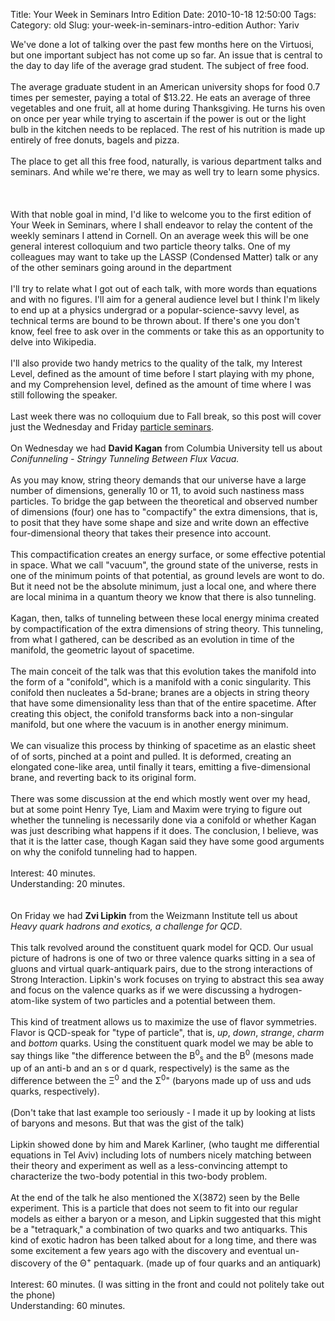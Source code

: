 Title: Your Week in Seminars Intro Edition
Date: 2010-10-18 12:50:00
Tags: 
Category: old
Slug: your-week-in-seminars-intro-edition
Author: Yariv

We've done a lot of talking over the past few months here on the Virtuosi, but one important subject has not come up so far. An issue that is central to the day to day life of the average grad student. The subject of free food.<br /><br />The average graduate student in an American university shops for food 0.7 times per semester, paying a total of $13.22. He eats an average of three vegetables and one fruit, all at home during Thanksgiving. He turns his oven on once per year while trying to ascertain if the power is out or the light bulb in the kitchen needs to be replaced. The rest of his nutrition is made up entirely of free donuts, bagels and pizza.<br /><br />The place to get all this free food, naturally, is various department talks and seminars. And while we're there, we may as well try to learn some physics.<br /><br /><a name='more'></a><br /><br />With that noble goal in mind, I'd like to welcome you to the first edition of Your Week in Seminars, where I shall endeavor to relay the content of the weekly seminars I attend in Cornell. On an average week this will be one general interest colloquium and two particle theory talks. One of my colleagues may want to take up the LASSP (Condensed Matter) talk or any of the other seminars going around in the department<br /><br />I'll try to relate what I got out of each talk, with more words than equations and with no figures. I'll aim for a general audience level but I think I'm likely to end up at a physics undergrad or a popular-science-savvy level, as technical terms are bound to be thrown about. If there's one you don't know, feel free to ask over in the comments or take this as an opportunity to delve into Wikipedia.<br /><br />I'll also provide two handy metrics to the quality of the talk, my Interest Level, defined as the amount of time before I start playing with my phone, and my Comprehension level, defined as the amount of time where I was still following the speaker.<br /><br />Last week there was no colloquium due to Fall break, so this post will cover just the Wednesday and Friday <a href="http://lepp.cornell.edu/Events/ParticleTheory/WebHome.html">particle seminars</a>.<br /><br />On Wednesday we had <span style="font-weight: bold;">David Kagan</span> from Columbia University tell us about <span style="font-style: italic;">Conifunneling - Stringy Tunneling Between Flux Vacua.<br /><span style="font-style: italic;"><br /></span></span>As you may know, string theory demands that our universe have a large number of dimensions, generally 10 or 11, to avoid such nastiness  mass particles. To bridge the gap between the theoretical and observed  number of dimensions (four) one has to "compactify" the extra dimensions, that is, to posit that they have some shape and size and write down an effective four-dimensional theory  that takes their presence into account.<br /><br />This compactification creates an energy surface, or some effective potential in space. What we call "vacuum", the ground state of the universe, rests in one of the minimum points of that potential, as ground levels are wont to do. But it need not be the absolute minimum, just a local one, and where there are local minima in a quantum theory we know that there is also tunneling.<br /><br />Kagan, then, talks of tunneling between these local energy minima created by compactification of the extra dimensions of string theory. This tunneling, from what I gathered, can be described as an evolution in time of the manifold, the geometric layout of spacetime.<br /><br />The main conceit of the talk was that this evolution takes the manifold into the form of a "conifold", which is a manifold with a conic singularity.  This conifold then nucleates a 5d-brane; branes are a objects in string theory that have some dimensionality less than that of the entire spacetime. After creating this object, the conifold transforms back into a non-singular manifold, but one where the vacuum is in another energy minimum.<br /><br />We can visualize this process by  thinking of spacetime as an elastic sheet of  of sorts, pinched at a point and pulled. It is deformed, creating an elongated cone-like area, until finally it tears, emitting a five-dimensional brane, and reverting back to its original form.<br /><br />There was some discussion  at the end which mostly went over my head, but  at some point  Henry Tye, Liam and Maxim were trying to figure out whether the tunneling is necessarily done via a conifold or whether Kagan was just describing what happens if it does. The conclusion, I believe, was that it is the latter case, though Kagan said they have some good arguments on why the conifold tunneling had to happen.<br /><br />Interest: 40 minutes.<br />Understanding: 20 minutes.<br /><br /><br />On Friday we had <span style="font-weight: bold;">Zvi Lipkin</span> from the Weizmann Institute  tell us about <span style="font-style: italic;">Heavy quark hadrons and exotics, a challenge for QCD</span>.<br /><br />This talk revolved around the constituent quark model for QCD. Our usual picture of hadrons is one of two or three valence quarks sitting in a sea of gluons and virtual quark-antiquark pairs, due to the strong interactions of Strong Interaction. Lipkin's work focuses on trying to abstract this sea away and focus on the valence quarks as if we were discussing a hydrogen-atom-like system of two particles and a potential between them.<br /><br />This kind of treatment allows us to maximize the use of flavor symmetries. Flavor is QCD-speak for "type of particle", that is, <span style="font-style: italic;">up</span>, <span style="font-style: italic;">down</span>, <span style="font-style: italic;">strange</span>, <span style="font-style: italic;">charm</span> and <span style="font-style: italic;">bottom</span> quarks. Using the constituent quark model we may be able to say things like "the difference between the B<sup>0</sup><sub>s</sub> and the B<sup>0</sup> (mesons made up of an anti-b and an s or d quark, respectively) is the same as the difference between the Ξ<sup>0</sup> and the Σ<sup>0</sup>" (baryons made up of uss and uds quarks, respectively).<br /><br />(Don't take that last example too seriously - I made it up by looking at lists of baryons and mesons. But that was the gist of the talk)<br /><br />Lipkin showed done by him and Marek Karliner, (who taught me differential equations in Tel Aviv) including lots of numbers nicely matching between their theory and experiment as well as a less-convincing attempt to characterize the two-body potential in this two-body problem.<br /><br />At the end of the talk he also mentioned the X(3872) seen by the Belle experiment. This is a particle that does not seem to fit into our regular models as either a baryon or a meson, and Lipkin suggested that this might be a "tetraquark," a combination of two quarks and two antiquarks. This kind of exotic hadron has been talked about for a long time, and there was some excitement a few years ago with the discovery and eventual un-discovery of the Θ<sup>+</sup> pentaquark. (made up of four quarks and an antiquark)<br /><br />Interest: 60 minutes. (I was sitting in the front and could not politely take out the phone)<br />Understanding: 60 minutes.

